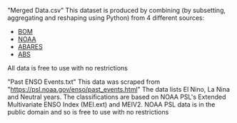 "Merged Data.csv" 
This dataset is produced by combining (by subsetting, aggregating and reshaping using Python) from 4 different sources:
- [BOM]()
- [NOAA]()
- [ABARES]()
- [ABS]()
<!---TODO: Fill in links to data sources-->

All data is free to use with no restrictions
<!---TODO:>

The fields in this dataset are 
1. 
2. 

More details can be found in the [Stage 1 Report]()
<!---TODO: Fill in links to Stage 1 Report-->

"Past ENSO Events.txt"
This data was scraped from "https://psl.noaa.gov/enso/past_events.html"
The data lists El Nino, La Nina and Neutral years. The classifications are based on NOAA PSL's Extended Multivariate ENSO Index (MEI.ext) and MEIV2. 
NOAA PSL data is in the public domain and so is free to use with no restrictions
